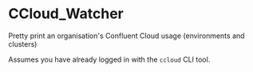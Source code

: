 # CCloud_Watcher

Pretty print an organisation's Confluent Cloud usage (environments and clusters)

Assumes you have already logged in with the `ccloud` CLI tool.
